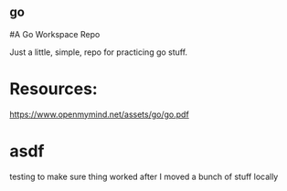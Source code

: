 ## go
#A Go Workspace Repo

Just a little, simple, repo for practicing go stuff. 

# Resources: 
https://www.openmymind.net/assets/go/go.pdf

# asdf
testing to make sure thing worked after I moved a bunch of stuff locally
